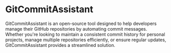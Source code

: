 # GitCommitAssistant
GitCommitAssistant is an open-source tool designed to help developers manage their GitHub repositories by automating commit messages. Whether you're looking to maintain a consistent commit history for personal projects, manage multiple repositories efficiently, or ensure regular updates, GitCommitAssistant provides a streamlined solution.
